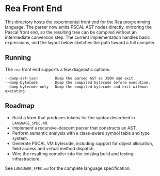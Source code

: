 # Rea Front End

This directory hosts the experimental front end for the Rea programming
language. The parser now emits PSCAL AST nodes directly, mirroring the Pascal
front end, so the resulting tree can be compiled without an intermediate
conversion step. The current implementation handles basic expressions, and the
layout below sketches the path toward a full compiler.

## Running

The `rea` front end supports a few diagnostic options:

```
--dump-ast-json        Dump the parsed AST as JSON and exit.
--dump-bytecode        Dump the compiled bytecode before execution.
--dump-bytecode-only   Dump the compiled bytecode and exit without executing.
```

## Roadmap

- Build a lexer that produces tokens for the syntax described in
  `LANGUAGE_SPEC.md`.
- Implement a recursive-descent parser that constructs an AST.
- Perform semantic analysis with a class-aware symbol table and type system.
- Generate PSCAL VM bytecode, including support for object allocation, field
  access and virtual method dispatch.
- Wire the resulting compiler into the existing build and testing
  infrastructure.

See `LANGUAGE_SPEC.md` for the complete language specification.

